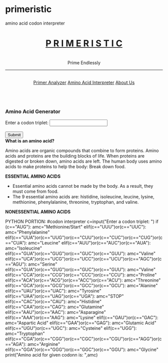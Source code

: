 # primeristic
amino acid codon interpreter
<html>
<head><title>Amino Acid Interpretor|Primeristic</title></head>
<body>
<center><h1><a href="C:\Users\lenovo\Desktop\cse project\primeristic.html">P R I M E R I S T I C </a></h1>
<br>
Prime Endlessly</CENTER>
<hr length=200><br>
<center><a href="C:\Users\lenovo\Desktop\primeranalyzer.html">Primer Analyzer</a>    <emsp><a href="C:\Users\lenovo\Desktop\aminoacid.html">Amino Acid Interpreter</a>    <emsp><a href="C:\Users\lenovo\Desktop\cse project\aboutus.htm">About Us</a>    <emsp></center><br>
<br>
<br>
<H3>Amino Acid Generator</H3>
<form>
Enter a codon triplet: <input type="text"><br><br>
<input type="submit"><br>
</center>
<b>What is an amino acid?</b><br>
<p>Amino acids are organic compounds that combine to form proteins. Amino acids and proteins are the building blocks of life. When proteins are digested or broken down, amino acids are left. The human body uses amino acids to make proteins to help the body: Break down food.</p>
<b>ESSENTIAL AMINO ACIDS</b><br>
<ul>
<li>Essential amino acids cannot be made by the body. As a result, they must come from food.
<li>The 9 essential amino acids are: histidine, isoleucine, leucine, lysine, methionine, phenylalanine, threonine, tryptophan, and valine.<br></ul>
<b>NONESSENTIAL AMINO ACIDS</b>

PYTHON PORTION:
#codon interpreter
c=input("Enter a codon triplet: ")
if (c=="AUG"):
  amc="Methionine/Start"
elif(c=="UUU")or(c=="UUC"):
  amc="Phenylalanine"
elif(c=="UUA")or(c=="UUG")or(c=="CUU")or(c=="CUC")or(c=="CUG")or(c=="CUA"):
  amc="Leucine"
elif(c=="AUU")or(c=="AUC")or(c=="AUA"):
  amc="Isoleucine"
elif(c=="GUA")or(c=="GUG")or(c=="GUC")or(c=="GUU"):
  amc="Valine"
elif(c=="UCA")or(c=="UCG")or(c=="UCC")or(c=="UCU")or(c=="AGC")or(c=="AGU"):
  amc="Serine"
elif(c=="GUA")or(c=="GUG")or(c=="GUC")or(c=="GUU"):
  amc="Valine"
elif(c=="CCA")or(c=="CCG")or(c=="CCC")or(c=="CCU"):
  amc="Proline"
elif(c=="ACA")or(c=="ACG")or(c=="ACC")or(c=="ACU"):
  amc="Threonine"
elif(c=="GCA")or(c=="GCG")or(c=="GCC")or(c=="GCU"):
  amc="Alanine"
elif(c=="UAU")or(c=="UAC"):
  amc="Tyrosine"
elif(c=="UAA")or(c=="UAG")or(c=="UGA"):
  amc="STOP"
elif(c=="CAC")or(c=="CAU"):
  amc="Histidine"
elif(c=="CAA")or(c=="CAG"):
  amc="Glutamine"
elif(c=="AAU")or(c=="AAC"):
  amc="Asparagine"
elif(c=="AAA")or(c=="AAG"):
  amc="Lysine"
elif(c=="GAU")or(c=="GAC"):
  amc="Aspartic Acid"
elif(c=="GAA")or(c=="GAG"):
  amc="Glutamic Acid"
elif(c=="UGU")or(c=="UGC"):
  amc="Cysteine"
elif(c=="UGG"):
  amc="Tryptophan"
elif(c=="CGA")or(c=="CGG")or(c=="CGC")or(c=="CGU")or(c=="AGG")or(c=="AGA"):
  amc="Arginine"
elif(c=="GGA")or(c=="GGG")or(c=="GGC")or(c=="GGU"):
  amc="Glycine"
print("Amino acid for given codonn is: ",amc)
